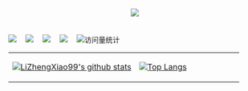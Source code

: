 <h1 align="center">
    <img src="https://readme-typing-svg.herokuapp.com/?lines=✨欢迎来到我的空间✨;李郑骁同学祝您今天愉快!&center=true&size=27">
</h1>


<!-- for beauty 留个空行好看点 -->
<div>&nbsp;</div>

<!-- profile logo 个人资料徽标 -->
<div>
    <a href="https://mp.sunguoqi.com"><img src="https://img.shields.io/badge/WeChat-微信-07c160" /></a>&emsp;
    <a href="https://space.bilibili.com/179262602/"><img src="https://img.shields.io/badge/Bilibili-B站-ff69b4" /></a>&emsp;
    <a href="https://blog.csdn.net/daoge2666/"><img src="https://img.shields.io/badge/CSDN-论坛-c32136" /></a>&emsp;
    <a href="https://www.zhihu.com/people/dao-ge-92-60/"><img src="https://img.shields.io/badge/Zhihu-知乎-blue" /></a>&emsp;
    <!-- visitor statistics logo 访问量统计徽标 -->
    <img src="https://komarev.com/ghpvc/?username=LiZhengXiao99&label=Views&color=0e75b6&style=flat" alt="访问量统计" />
</div>

<table><tr><td align="center" width="55%">
    
[![LiZhengXiao99's github stats](https://github-readme-stats.vercel.app/api?username=LiZhengXiao99&count_private=true&show_icons=true&theme=dark)](https://github.com/LiZhengXiao99/github-readme-stats)

</td><td align="top" width="45%">

[![Top Langs](https://github-readme-stats.vercel.app/api/top-langs/?username=LiZhengXiao99&layout=compact&theme=dark)](https://github.com/LiZhengXiao99/github-readme-stats)

</td></tr></table>

<div style="margin:0 auto; height:auto;">

